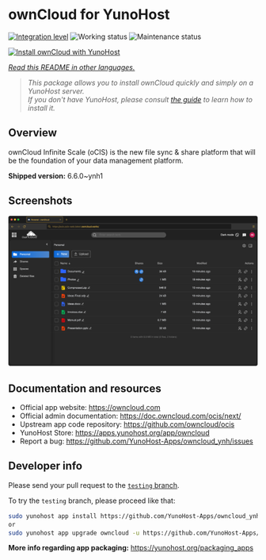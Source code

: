 <!--
N.B.: This README was automatically generated by <https://github.com/YunoHost/apps/tree/master/tools/readme_generator>
It shall NOT be edited by hand.
-->

# ownCloud for YunoHost

[![Integration level](https://dash.yunohost.org/integration/owncloud.svg)](https://ci-apps.yunohost.org/ci/apps/owncloud/) ![Working status](https://ci-apps.yunohost.org/ci/badges/owncloud.status.svg) ![Maintenance status](https://ci-apps.yunohost.org/ci/badges/owncloud.maintain.svg)

[![Install ownCloud with YunoHost](https://install-app.yunohost.org/install-with-yunohost.svg)](https://install-app.yunohost.org/?app=owncloud)

*[Read this README in other languages.](./ALL_README.md)*

> *This package allows you to install ownCloud quickly and simply on a YunoHost server.*  
> *If you don't have YunoHost, please consult [the guide](https://yunohost.org/install) to learn how to install it.*

## Overview

ownCloud Infinite Scale (oCIS) is the new file sync & share platform that will be the foundation of your data management platform.

**Shipped version:** 6.6.0~ynh1

## Screenshots

![Screenshot of ownCloud](./doc/screenshots/screenshot.png)

## Documentation and resources

- Official app website: <https://owncloud.com>
- Official admin documentation: <https://doc.owncloud.com/ocis/next/>
- Upstream app code repository: <https://github.com/owncloud/ocis>
- YunoHost Store: <https://apps.yunohost.org/app/owncloud>
- Report a bug: <https://github.com/YunoHost-Apps/owncloud_ynh/issues>

## Developer info

Please send your pull request to the [`testing` branch](https://github.com/YunoHost-Apps/owncloud_ynh/tree/testing).

To try the `testing` branch, please proceed like that:

```bash
sudo yunohost app install https://github.com/YunoHost-Apps/owncloud_ynh/tree/testing --debug
or
sudo yunohost app upgrade owncloud -u https://github.com/YunoHost-Apps/owncloud_ynh/tree/testing --debug
```

**More info regarding app packaging:** <https://yunohost.org/packaging_apps>

